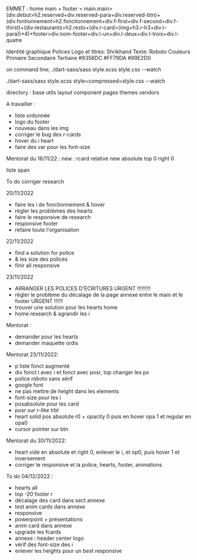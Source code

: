 EMMET :
home main + footer =  main.main>(div.debut>h2.reserved+div.reserved-para+div.reserved-btn)+(div.fontionnement>h2.fonctionnement+div.f-first+div.f-second+div.f-thirst)+(div.restaurants>h2.resto+(div.r-card>(img+h3.r-h3+div.r-para))*4)+footer>div.nom-footer+div.l-un+div.l-deux+div.l-trois+div.l-quatre

Identité graphique
Polices
Logo et titres: Shrikhand
Texte: Roboto
Couleurs
Primaire Secondaire Tertiaire
#9356DC #FF79DA #99E2D0

on command line;
 ./dart-sass/sass style.scss style.css --watch

  ./dart-sass/sass style.scss style=compressed=style.css --watch

directory : 
base
utils
layout 
component
pages
themes
vendors

A travailler :
- liste ordonnée
- logo du footer
- nouveau dans les img
- corriger le bug des r-cards
- hover du i heart
- faire des var pour les font-size


Mentorat du 16/11/22 :
new :
rcard relative
new absolute
top 0
right 0

liste
span

To do 
corriger research

20/11/2022
- faire les i de fonctionnement & hover
- règler les problèmes des hearts
- faire le responsive de research
- responsive footer
- refaire toute l'organisation

22/11/2022
- find a solution for police
- & les size des polices
- finir all responsive 

23/11/2022
- ARRANGER LES POLICES D'ECRITURES URGENT !!!!!!!!!
- règler le problème du décalage de la page annexe entre le main et le footer URGENT !!!!!!
- trouver une solution pour les hearts home
- home research & agrandir les i

Mentorat :
- demander pour les hearts
- demander maquette ordis

Mentorat 23/11/2022:
- p liste fonct augmenté
- div fonct i avec i et fonct avec posr, top changer les px
- police roboto sans sérif
- google font 
- ne pas mettre de height dans les elements
- font-size pour les i
- posabsolute pour les card
- posr sur r-like lrbt
- heart solid pos absolute r0 + opacity 0
puis en hover opa 1 et regular en opa0
- cursor pointer sur btn 


Mentorat du 30/11/2022: 
- heart vide en absolute et right 0, enlever le i, et op0, puis hover 1 et inversement
- corriger le responsive et la police, hearts, footer, animations


To do 04/12/2022 :
- hearts all
- top -20 footer r
- décalage des card dans sect annexe
- test anim cards dans annexe
- responsive
- powerpoint + présentations
- anim card dans annexe
- upgrade les fcards
- annexe : header center logo
- vérif des font-size des i
- enlever les heights pour un best responsive